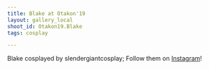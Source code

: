 ```yaml
---
title: Blake at Otakon'19
layout: gallery_local
shoot_id: Otakon19.Blake
tags: cosplay

---
```


Blake cosplayed by slendergiantcosplay; Follow them on [Instagram](https://www.instagram.com/slendergiantcosplay)!

